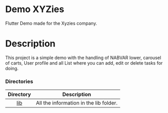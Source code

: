 # Demo XYZies

Flutter Demo made for the Xyzies company.

# Description

This project is a simple demo with the handling of NABVAR lower, carousel of carts, User profile and all List where you can add, edit or delete tasks for doing.


### Directories

|Directory|Description
:---:|---
|[lib](./lib)| All the information in the lib folder.
